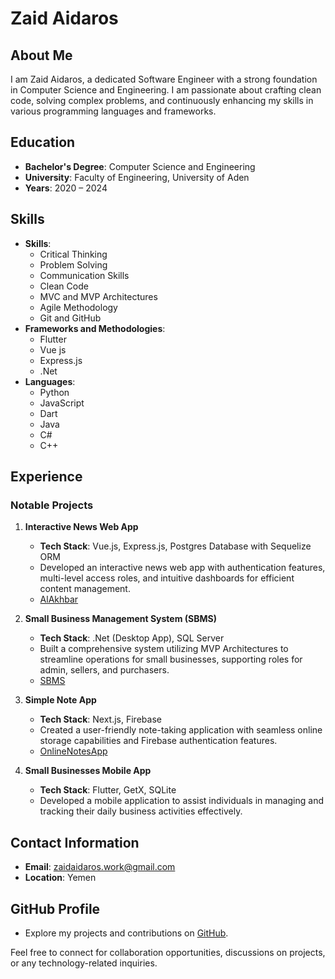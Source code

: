 # Zaid Aidaros

## About Me
I am Zaid Aidaros, a dedicated Software Engineer with a strong foundation in Computer Science and Engineering. I am passionate about crafting clean code, solving complex problems, and continuously enhancing my skills in various programming languages and frameworks.

## Education
- **Bachelor's Degree**: Computer Science and Engineering
- **University**: Faculty of Engineering, University of Aden
- **Years**: 2020 – 2024

## Skills
- **Skills**:
  - Critical Thinking
  - Problem Solving
  - Communication Skills
  - Clean Code
  - MVC and MVP Architectures
  - Agile Methodology
  - Git and GitHub
- **Frameworks and Methodologies**:
  - Flutter
  - Vue js
  - Express.js
  - .Net
- **Languages**:
  - Python
  - JavaScript
  - Dart
  - Java
  - C#
  - C++

## Experience
### Notable Projects
1. **Interactive News Web App**
   - **Tech Stack**: Vue.js, Express.js, Postgres Database with Sequelize ORM
   - Developed an interactive news web app with authentication features, multi-level access roles, and intuitive dashboards for efficient content management.
   - [AlAkhbar](https://github.com/zaidaidaros/news)

2. **Small Business Management System (SBMS)**
   - **Tech Stack**: .Net (Desktop App), SQL Server
   - Built a comprehensive system utilizing MVP Architectures to streamline operations for small businesses, supporting roles for admin, sellers, and purchasers.
   - [SBMS](https://github.com/zaidaidaros/SBMS)

3. **Simple Note App**
   - **Tech Stack**: Next.js, Firebase
   - Created a user-friendly note-taking application with seamless online storage capabilities and Firebase authentication features.
   - [OnlineNotesApp](https://github.com/zaidaidaros/OnlineNotesApp)

4. **Small Businesses Mobile App**
   - **Tech Stack**: Flutter, GetX, SQLite
   - Developed a mobile application to assist individuals in managing and tracking their daily business activities effectively.

## Contact Information
- **Email**: zaidaidaros.work@gmail.com
- **Location**: Yemen

## GitHub Profile
- Explore my projects and contributions on [GitHub](https://github.com/zaidaidaros).

Feel free to connect for collaboration opportunities, discussions on projects, or any technology-related inquiries.
